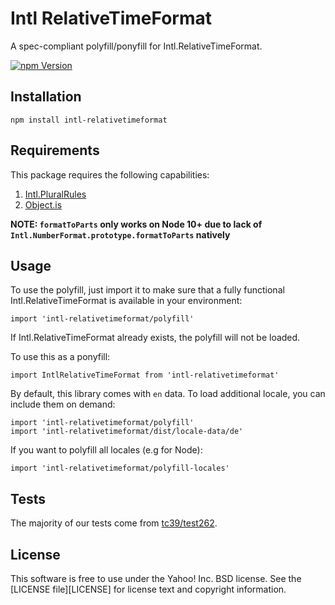 Intl RelativeTimeFormat
===================

A spec-compliant polyfill/ponyfill for Intl.RelativeTimeFormat.

[![npm Version][npm-badge]][npm]


Installation
---
```
npm install intl-relativetimeformat
```

Requirements
---
This package requires the following capabilities:
1. [Intl.PluralRules](https://developer.mozilla.org/en-US/docs/Web/JavaScript/Reference/Global_Objects/PluralRules)
2. [Object.is](https://developer.mozilla.org/en-US/docs/Web/JavaScript/Reference/Global_Objects/Object/is)

**NOTE: `formatToParts` only works on Node 10+ due to lack of `Intl.NumberFormat.prototype.formatToParts` natively**

Usage
---
To use the polyfill, just import it to make sure that a fully functional Intl.RelativeTimeFormat is available in your environment:

```
import 'intl-relativetimeformat/polyfill'
```

If Intl.RelativeTimeFormat already exists, the polyfill will not be loaded.

To use this as a ponyfill:

```
import IntlRelativeTimeFormat from 'intl-relativetimeformat'
```

By default, this library comes with `en` data. To load additional locale, you can include them on demand:
```
import 'intl-relativetimeformat/polyfill'
import 'intl-relativetimeformat/dist/locale-data/de'
```

If you want to polyfill all locales (e.g for Node):
```
import 'intl-relativetimeformat/polyfill-locales'
```

Tests
---

The majority of our tests come from [tc39/test262](https://github.com/tc39/test262/tree/master/test/intl402/RelativeTimeFormat).

License
-------

This software is free to use under the Yahoo! Inc. BSD license.
See the [LICENSE file][LICENSE] for license text and copyright information.


[npm]: https://www.npmjs.org/package/intl-relativetimeformat
[npm-badge]: https://img.shields.io/npm/v/intl-relativetimeformat.svg?style=flat-square